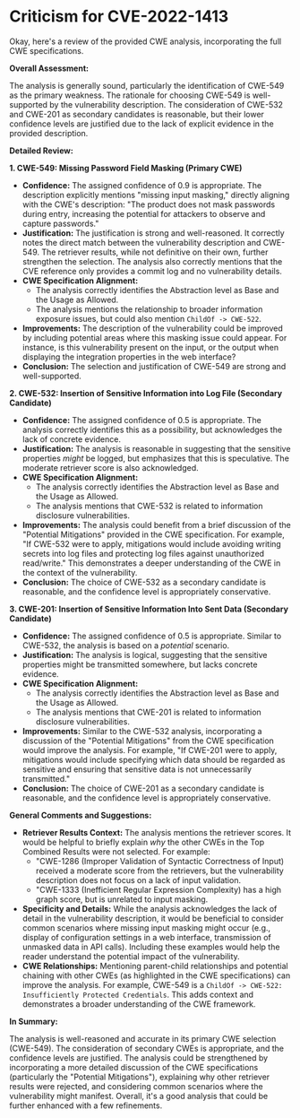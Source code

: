 # Criticism for CVE-2022-1413

Okay, here's a review of the provided CWE analysis, incorporating the full CWE specifications.

**Overall Assessment:**

The analysis is generally sound, particularly the identification of CWE-549 as the primary weakness. The rationale for choosing CWE-549 is well-supported by the vulnerability description. The consideration of CWE-532 and CWE-201 as secondary candidates is reasonable, but their lower confidence levels are justified due to the lack of explicit evidence in the provided description.

**Detailed Review:**

**1. CWE-549: Missing Password Field Masking (Primary CWE)**

*   **Confidence:** The assigned confidence of 0.9 is appropriate. The description explicitly mentions "missing input masking," directly aligning with the CWE's description: "The product does not mask passwords during entry, increasing the potential for attackers to observe and capture passwords."
*   **Justification:** The justification is strong and well-reasoned.  It correctly notes the direct match between the vulnerability description and CWE-549. The retriever results, while not definitive on their own, further strengthen the selection.  The analysis also correctly mentions that the CVE reference only provides a commit log and no vulnerability details.
*   **CWE Specification Alignment:**
    *   The analysis correctly identifies the Abstraction level as Base and the Usage as Allowed.
    *   The analysis mentions the relationship to broader information exposure issues, but could also mention `ChildOf -> CWE-522`.
*   **Improvements:** The description of the vulnerability could be improved by including potential areas where this masking issue could appear. For instance, is this vulnerability present on the input, or the output when displaying the integration properties in the web interface?
*   **Conclusion:** The selection and justification of CWE-549 are strong and well-supported.

**2. CWE-532: Insertion of Sensitive Information into Log File (Secondary Candidate)**

*   **Confidence:** The assigned confidence of 0.5 is appropriate. The analysis correctly identifies this as a possibility, but acknowledges the lack of concrete evidence.
*   **Justification:** The analysis is reasonable in suggesting that the sensitive properties *might* be logged, but emphasizes that this is speculative.  The moderate retriever score is also acknowledged.
*   **CWE Specification Alignment:**
    *   The analysis correctly identifies the Abstraction level as Base and the Usage as Allowed.
    *   The analysis mentions that CWE-532 is related to information disclosure vulnerabilities.
*   **Improvements:** The analysis could benefit from a brief discussion of the "Potential Mitigations" provided in the CWE specification. For example, "If CWE-532 were to apply, mitigations would include avoiding writing secrets into log files and protecting log files against unauthorized read/write." This demonstrates a deeper understanding of the CWE in the context of the vulnerability.
*   **Conclusion:** The choice of CWE-532 as a secondary candidate is reasonable, and the confidence level is appropriately conservative.

**3. CWE-201: Insertion of Sensitive Information Into Sent Data (Secondary Candidate)**

*   **Confidence:** The assigned confidence of 0.5 is appropriate.  Similar to CWE-532, the analysis is based on a *potential* scenario.
*   **Justification:** The analysis is logical, suggesting that the sensitive properties might be transmitted somewhere, but lacks concrete evidence.
*   **CWE Specification Alignment:**
    *   The analysis correctly identifies the Abstraction level as Base and the Usage as Allowed.
    *   The analysis mentions that CWE-201 is related to information disclosure vulnerabilities.
*   **Improvements:** Similar to the CWE-532 analysis, incorporating a discussion of the "Potential Mitigations" from the CWE specification would improve the analysis.  For example, "If CWE-201 were to apply, mitigations would include specifying which data should be regarded as sensitive and ensuring that sensitive data is not unnecessarily transmitted."
*   **Conclusion:** The choice of CWE-201 as a secondary candidate is reasonable, and the confidence level is appropriately conservative.

**General Comments and Suggestions:**

*   **Retriever Results Context:** The analysis mentions the retriever scores. It would be helpful to briefly explain *why* the other CWEs in the Top Combined Results were not selected. For example:
    *   "CWE-1286 (Improper Validation of Syntactic Correctness of Input) received a moderate score from the retrievers, but the vulnerability description does not focus on a lack of input validation.
    *   "CWE-1333 (Inefficient Regular Expression Complexity) has a high graph score, but is unrelated to input masking.
*   **Specificity and Details:** While the analysis acknowledges the lack of detail in the vulnerability description, it would be beneficial to consider common scenarios where missing input masking might occur (e.g., display of configuration settings in a web interface, transmission of unmasked data in API calls). Including these examples would help the reader understand the potential impact of the vulnerability.
*   **CWE Relationships:** Mentioning parent-child relationships and potential chaining with other CWEs (as highlighted in the CWE specifications) can improve the analysis. For example, CWE-549 is a `ChildOf -> CWE-522: Insufficiently Protected Credentials`. This adds context and demonstrates a broader understanding of the CWE framework.

**In Summary:**

The analysis is well-reasoned and accurate in its primary CWE selection (CWE-549). The consideration of secondary CWEs is appropriate, and the confidence levels are justified. The analysis could be strengthened by incorporating a more detailed discussion of the CWE specifications (particularly the "Potential Mitigations"), explaining why other retriever results were rejected, and considering common scenarios where the vulnerability might manifest. Overall, it's a good analysis that could be further enhanced with a few refinements.